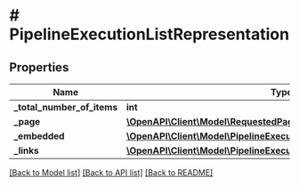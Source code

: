 # # PipelineExecutionListRepresentation

## Properties

Name | Type | Description | Notes
------------ | ------------- | ------------- | -------------
**_total_number_of_items** | **int** |  | [optional] 
**_page** | [**\OpenAPI\Client\Model\RequestedPageDetails**](RequestedPageDetails.md) |  | [optional] 
**_embedded** | [**\OpenAPI\Client\Model\PipelineExecutionListRepresentationEmbedded**](PipelineExecutionListRepresentationEmbedded.md) |  | [optional] 
**_links** | [**\OpenAPI\Client\Model\PipelineExecutionListRepresentationLinks**](PipelineExecutionListRepresentationLinks.md) |  | [optional] 

[[Back to Model list]](../../README.md#documentation-for-models) [[Back to API list]](../../README.md#documentation-for-api-endpoints) [[Back to README]](../../README.md)


